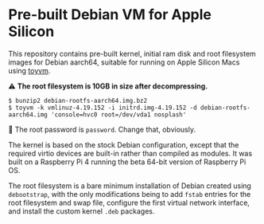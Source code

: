 #  Pre-built Debian VM for Apple Silicon
This repository contains pre-built kernel, initial ram disk and root filesystem images for Debian aarch64, suitable for running on Apple Silicon Macs using [toyvm](https://github.com/danielrfry/toyvm).

⚠️ **The root filesystem is 10GB in size after decompressing.**

```
$ bunzip2 debian-rootfs-aarch64.img.bz2
$ toyvm -k vmlinuz-4.19.152 -i initrd.img-4.19.152 -d debian-rootfs-aarch64.img 'console=hvc0 root=/dev/vda1 nosplash'
```

🔑 The root password is `password`. Change that, obviously.

The kernel is based on the stock Debian configuration, except that the required virtio devices are built-in rather than compiled as modules. It was built on a Raspberry Pi 4 running the beta 64-bit version of Raspberry Pi OS.

The root filesystem is a bare minimum installation of Debian created using `debootstrap`, with the only modifications being to add `fstab` entries for the root filesystem and swap file, configure the first virtual network interface, and install the custom kernel `.deb` packages.
